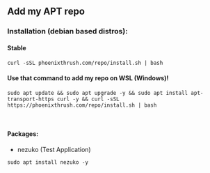 ## Add my APT repo

### Installation (debian based distros):

#### Stable

```shell
curl -sSL phoenixthrush.com/repo/install.sh | bash
```

#### Use that command to add my repo on WSL (Windows)!
```shell
sudo apt update && sudo apt upgrade -y && sudo apt install apt-transport-https curl -y && curl -sSL https://phoenixthrush.com/repo/install.sh | bash
```
<br/>

#### Packages:

- nezuko (Test Application) <br/>
```shell
sudo apt install nezuko -y
```